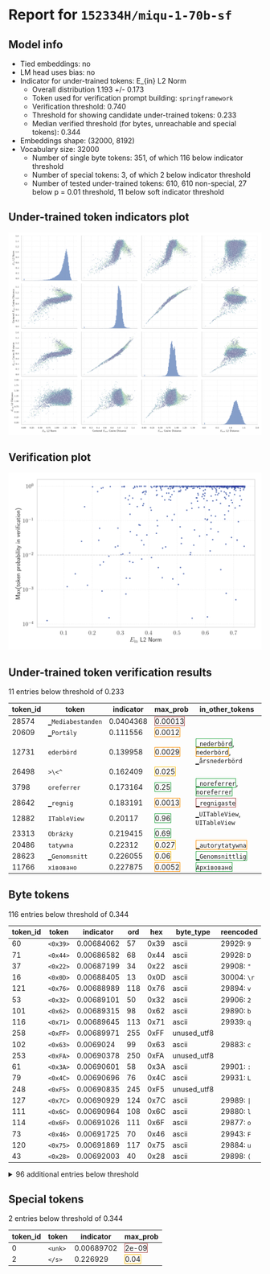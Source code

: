 # Report for `152334H/miqu-1-70b-sf`

## Model info

* Tied embeddings: no
* LM head uses bias: no
* Indicator for under-trained tokens: E_{in} L2 Norm
  * Overall distribution 1.193 +/- 0.173
  * Token used for verification prompt building: `springframework`
  * Verification threshold: 0.740
  * Threshold for showing candidate under-trained tokens: 0.233
  * Median verified threshold (for bytes, unreachable and special tokens): 0.344
* Embeddings shape: (32000, 8192)
* Vocabulary size: 32000
  * Number of single byte tokens: 351, of which 116 below indicator threshold
  * Number of special tokens: 3, of which 2 below indicator threshold
  * Number of tested under-trained tokens: 610, 610 non-special, 27 below p = 0.01 threshold, 11 below soft indicator threshold

## Under-trained token indicators plot
![Indicators scatter plots](../indicators_pairplot_byid/152334H_miqu_1_70b_sf.png)

## Verification plot
![Verification plot](../verifications_scatterplot/152334H_miqu_1_70b_sf.png)

## Under-trained token verification results
11 entries below threshold of 0.233

|   token_id | token                       |   indicator | max_prob                                                         | in_other_tokens                                                                                                                                                                            |
|------------|-----------------------------|-------------|------------------------------------------------------------------|--------------------------------------------------------------------------------------------------------------------------------------------------------------------------------------------|
|      28574 | ````` ▁Mediabestanden ````` |   0.0404368 | <span style='border: 1px solid rgb(169, 68, 66);'>0.00013</span> |                                                                                                                                                                                            |
|      20609 | ````` ▁Portály `````        |   0.111556  | <span style='border: 1px solid rgb(255, 145, 0);'>0.0012</span>  |                                                                                                                                                                                            |
|      12731 | ````` ederbörd `````        |   0.139958  | <span style='border: 1px solid rgb(255, 145, 0);'>0.0029</span>  | <span style='border: 1px solid rgb(40, 167, 69);'>````` ▁nederbörd `````</span>, <span style='border: 1px solid rgb(255, 145, 0);'>````` nederbörd `````</span>, ````` ▁årsnederbörd ````` |
|      26498 | ````` >\<^ `````            |   0.162409  | <span style='border: 1px solid rgb(251, 189, 8);'>0.025</span>   |                                                                                                                                                                                            |
|       3798 | ````` oreferrer `````       |   0.173164  | <span style='border: 1px solid rgb(40, 167, 69);'>0.25</span>    | <span style='border: 1px solid rgb(40, 167, 69);'>````` ▁noreferrer `````</span>, <span style='border: 1px solid rgb(40, 167, 69);'>````` noreferrer `````</span>                          |
|      28642 | ````` ▁regnig `````         |   0.183191  | <span style='border: 1px solid rgb(255, 145, 0);'>0.0013</span>  | <span style='border: 1px solid rgb(169, 68, 66);'>````` ▁regnigaste `````</span>                                                                                                           |
|      12882 | ````` ITableView `````      |   0.20117   | <span style='border: 1px solid rgb(40, 167, 69);'>0.96</span>    | ````` ▁UITableView `````, ````` UITableView `````                                                                                                                                          |
|      23313 | ````` Obrázky `````         |   0.219415  | <span style='border: 1px solid rgb(40, 167, 69);'>0.69</span>    |                                                                                                                                                                                            |
|      20486 | ````` tatywna `````         |   0.22312   | <span style='border: 1px solid rgb(251, 189, 8);'>0.027</span>   | <span style='border: 1px solid rgb(255, 145, 0);'>````` ▁autorytatywna `````</span>                                                                                                        |
|      28623 | ````` ▁Genomsnitt `````     |   0.226055  | <span style='border: 1px solid rgb(251, 189, 8);'>0.06</span>    | <span style='border: 1px solid rgb(40, 167, 69);'>````` ▁Genomsnittlig `````</span>                                                                                                        |
|      11766 | ````` хівовано `````        |   0.227875  | <span style='border: 1px solid rgb(255, 145, 0);'>0.0052</span>  | <span style='border: 1px solid rgb(40, 167, 69);'>````` Архівовано `````</span>                                                                                                            |


## Byte tokens
116 entries below threshold of 0.344

|   token_id | token              |   indicator |   ord | hex   | byte_type   | reencoded             |
|------------|--------------------|-------------|-------|-------|-------------|-----------------------|
|         60 | ````` <0x39> ````` |  0.00684062 |    57 | 0x39  | ascii       | 29929: ````` 9 `````  |
|         71 | ````` <0x44> ````` |  0.00686582 |    68 | 0x44  | ascii       | 29928: ````` D `````  |
|         37 | ````` <0x22> ````` |  0.00687199 |    34 | 0x22  | ascii       | 29908: ````` " `````  |
|         16 | ````` <0x0D> ````` |  0.00688405 |    13 | 0x0D  | ascii       | 30004: ````` \r ````` |
|        121 | ````` <0x76> ````` |  0.00688989 |   118 | 0x76  | ascii       | 29894: ````` v `````  |
|         53 | ````` <0x32> ````` |  0.00689101 |    50 | 0x32  | ascii       | 29906: ````` 2 `````  |
|        101 | ````` <0x62> ````` |  0.00689315 |    98 | 0x62  | ascii       | 29890: ````` b `````  |
|        116 | ````` <0x71> ````` |  0.00689645 |   113 | 0x71  | ascii       | 29939: ````` q `````  |
|        258 | ````` <0xFF> ````` |  0.00689971 |   255 | 0xFF  | unused_utf8 |                       |
|        102 | ````` <0x63> ````` |  0.0069024  |    99 | 0x63  | ascii       | 29883: ````` c `````  |
|        253 | ````` <0xFA> ````` |  0.00690378 |   250 | 0xFA  | unused_utf8 |                       |
|         61 | ````` <0x3A> ````` |  0.00690601 |    58 | 0x3A  | ascii       | 29901: ````` : `````  |
|         79 | ````` <0x4C> ````` |  0.00690696 |    76 | 0x4C  | ascii       | 29931: ````` L `````  |
|        248 | ````` <0xF5> ````` |  0.00690835 |   245 | 0xF5  | unused_utf8 |                       |
|        127 | ````` <0x7C> ````` |  0.00690929 |   124 | 0x7C  | ascii       | 29989: ````` \| ````` |
|        111 | ````` <0x6C> ````` |  0.00690964 |   108 | 0x6C  | ascii       | 29880: ````` l `````  |
|        114 | ````` <0x6F> ````` |  0.00691026 |   111 | 0x6F  | ascii       | 29877: ````` o `````  |
|         73 | ````` <0x46> ````` |  0.00691725 |    70 | 0x46  | ascii       | 29943: ````` F `````  |
|        120 | ````` <0x75> ````` |  0.00691869 |   117 | 0x75  | ascii       | 29884: ````` u `````  |
|         43 | ````` <0x28> ````` |  0.00692003 |    40 | 0x28  | ascii       | 29898: ````` ( `````  |
<details><summary>96 additional entries below threshold</summary>

|   token_id | token              |   indicator |   ord | hex   | byte_type   | reencoded            |
|------------|--------------------|-------------|-------|-------|-------------|----------------------|
|        250 | ````` <0xF7> ````` |  0.00692152 |   247 | 0xF7  | unused_utf8 |                      |
|         94 | ````` <0x5B> ````` |  0.00692426 |    91 | 0x5B  | ascii       | 29961: ````` [ ````` |
|         93 | ````` <0x5A> ````` |  0.00692465 |    90 | 0x5A  | ascii       | 29999: ````` Z ````` |
|         68 | ````` <0x41> ````` |  0.00692505 |    65 | 0x41  | ascii       | 29909: ````` A ````` |
|         95 | ````` <0x5C> ````` |  0.006926   |    92 | 0x5C  | ascii       | 29905: ````` \ ````` |
|        255 | ````` <0xFC> ````` |  0.00692806 |   252 | 0xFC  | unused_utf8 |                      |
|        254 | ````` <0xFB> ````` |  0.00692959 |   251 | 0xFB  | unused_utf8 |                      |
|         49 | ````` <0x2E> ````` |  0.00693074 |    46 | 0x2E  | ascii       | 29889: ````` . ````` |
|         59 | ````` <0x38> ````` |  0.006938   |    56 | 0x38  | ascii       | 29947: ````` 8 ````` |
|        110 | ````` <0x6B> ````` |  0.00694119 |   107 | 0x6B  | ascii       | 29895: ````` k ````` |
|         89 | ````` <0x56> ````` |  0.00694301 |    86 | 0x56  | ascii       | 29963: ````` V ````` |
|         84 | ````` <0x51> ````` |  0.00694448 |    81 | 0x51  | ascii       | 29984: ````` Q ````` |
|         38 | ````` <0x23> ````` |  0.00694492 |    35 | 0x23  | ascii       | 29937: ````` # ````` |
|         41 | ````` <0x26> ````` |  0.00694733 |    38 | 0x26  | ascii       | 29987: ````` & ````` |
|         92 | ````` <0x59> ````` |  0.00694812 |    89 | 0x59  | ascii       | 29979: ````` Y ````` |
|         48 | ````` <0x2D> ````` |  0.00694828 |    45 | 0x2D  | ascii       | 29899: ````` - ````` |
|        128 | ````` <0x7D> ````` |  0.00695    |   125 | 0x7D  | ascii       | 29913: ````` } ````` |
|        196 | ````` <0xC1> ````` |  0.00695037 |   193 | 0xC1  | unused_utf8 |                      |
|         76 | ````` <0x49> ````` |  0.00695041 |    73 | 0x49  | ascii       | 29902: ````` I ````` |
|        126 | ````` <0x7B> ````` |  0.00695042 |   123 | 0x7B  | ascii       | 29912: ````` { ````` |
|        117 | ````` <0x72> ````` |  0.00695236 |   114 | 0x72  | ascii       | 29878: ````` r ````` |
|         58 | ````` <0x37> ````` |  0.00695272 |    55 | 0x37  | ascii       | 29955: ````` 7 ````` |
|         45 | ````` <0x2A> ````` |  0.00695589 |    42 | 0x2A  | ascii       | 29930: ````` * ````` |
|         42 | ````` <0x27> ````` |  0.00695667 |    39 | 0x27  | ascii       | 29915: ````` ' ````` |
|         52 | ````` <0x31> ````` |  0.00695677 |    49 | 0x31  | ascii       | 29896: ````` 1 ````` |
|        104 | ````` <0x65> ````` |  0.00695792 |   101 | 0x65  | ascii       | 29872: ````` e ````` |
|         54 | ````` <0x33> ````` |  0.00695927 |    51 | 0x33  | ascii       | 29941: ````` 3 ````` |
|        256 | ````` <0xFD> ````` |  0.00696013 |   253 | 0xFD  | unused_utf8 |                      |
|         67 | ````` <0x40> ````` |  0.0069637  |    64 | 0x40  | ascii       | 29992: ````` @ ````` |
|        118 | ````` <0x73> ````` |  0.00696497 |   115 | 0x73  | ascii       | 29879: ````` s ````` |
|         55 | ````` <0x34> ````` |  0.00696679 |    52 | 0x34  | ascii       | 29946: ````` 4 ````` |
|        109 | ````` <0x6A> ````` |  0.00696719 |   106 | 0x6A  | ascii       | 29926: ````` j ````` |
|        112 | ````` <0x6D> ````` |  0.00696722 |   109 | 0x6D  | ascii       | 29885: ````` m ````` |
|        100 | ````` <0x61> ````` |  0.00696777 |    97 | 0x61  | ascii       | 29874: ````` a ````` |
|        122 | ````` <0x77> ````` |  0.00697065 |   119 | 0x77  | ascii       | 29893: ````` w ````` |
|         62 | ````` <0x3B> ````` |  0.00697266 |    59 | 0x3B  | ascii       | 29936: ````` ; ````` |
|        119 | ````` <0x74> ````` |  0.00697425 |   116 | 0x74  | ascii       | 29873: ````` t ````` |
|         72 | ````` <0x45> ````` |  0.0069749  |    69 | 0x45  | ascii       | 29923: ````` E ````` |
|         88 | ````` <0x55> ````` |  0.00697585 |    85 | 0x55  | ascii       | 29965: ````` U ````` |
|         83 | ````` <0x50> ````` |  0.00697636 |    80 | 0x50  | ascii       | 29925: ````` P ````` |
|         50 | ````` <0x2F> ````` |  0.00697651 |    47 | 0x2F  | ascii       | 29914: ````` / ````` |
|        125 | ````` <0x7A> ````` |  0.00697777 |   122 | 0x7A  | ascii       | 29920: ````` z ````` |
|        105 | ````` <0x66> ````` |  0.00697879 |   102 | 0x66  | ascii       | 29888: ````` f ````` |
|         46 | ````` <0x2B> ````` |  0.00698091 |    43 | 0x2B  | ascii       | 29974: ````` + ````` |
|        257 | ````` <0xFE> ````` |  0.00698321 |   254 | 0xFE  | unused_utf8 |                      |
|         75 | ````` <0x48> ````` |  0.00698448 |    72 | 0x48  | ascii       | 29950: ````` H ````` |
|        129 | ````` <0x7E> ````` |  0.00698473 |   126 | 0x7E  | ascii       | 30022: ````` ~ ````` |
|         74 | ````` <0x47> ````` |  0.0069867  |    71 | 0x47  | ascii       | 29954: ````` G ````` |
|         56 | ````` <0x35> ````` |  0.00698713 |    53 | 0x35  | ascii       | 29945: ````` 5 ````` |
|         81 | ````` <0x4E> ````` |  0.0069882  |    78 | 0x4E  | ascii       | 29940: ````` N ````` |
|         64 | ````` <0x3D> ````` |  0.00698877 |    61 | 0x3D  | ascii       | 29922: ````` = ````` |
|         82 | ````` <0x4F> ````` |  0.00699037 |    79 | 0x4F  | ascii       | 29949: ````` O ````` |
|        195 | ````` <0xC0> ````` |  0.00699116 |   192 | 0xC0  | unused_utf8 |                      |
|         78 | ````` <0x4B> ````` |  0.00699222 |    75 | 0x4B  | ascii       | 29968: ````` K ````` |
|         98 | ````` <0x5F> ````` |  0.00699285 |    95 | 0x5F  | ascii       | 29918: ````` _ ````` |
|        107 | ````` <0x68> ````` |  0.00699626 |   104 | 0x68  | ascii       | 29882: ````` h ````` |
|        108 | ````` <0x69> ````` |  0.00699891 |   105 | 0x69  | ascii       | 29875: ````` i ````` |
|         91 | ````` <0x58> ````` |  0.00700167 |    88 | 0x58  | ascii       | 29990: ````` X ````` |
|         99 | ````` <0x60> ````` |  0.00700221 |    96 | 0x60  | ascii       | 29952: ````` ` ````` |
|         90 | ````` <0x57> ````` |  0.00700451 |    87 | 0x57  | ascii       | 29956: ````` W ````` |
|        106 | ````` <0x67> ````` |  0.00700518 |   103 | 0x67  | ascii       | 29887: ````` g ````` |
|         44 | ````` <0x29> ````` |  0.00700659 |    41 | 0x29  | ascii       | 29897: ````` ) ````` |
|         70 | ````` <0x43> ````` |  0.00700763 |    67 | 0x43  | ascii       | 29907: ````` C ````` |
|        198 | ````` <0xC3> ````` |  0.00700895 |   195 | 0xC3  | utf8        |                      |
|         97 | ````` <0x5E> ````` |  0.00701026 |    94 | 0x5E  | ascii       | 29985: ````` ^ ````` |
|        113 | ````` <0x6E> ````` |  0.0070116  |   110 | 0x6E  | ascii       | 29876: ````` n ````` |
|         87 | ````` <0x54> ````` |  0.00701408 |    84 | 0x54  | ascii       | 29911: ````` T ````` |
|        249 | ````` <0xF6> ````` |  0.007015   |   246 | 0xF6  | unused_utf8 |                      |
|         35 | ````` <0x20> ````` |  0.00701871 |    32 | 0x20  | ascii       | 29871: ````` ▁ ````` |
|         57 | ````` <0x36> ````` |  0.00701989 |    54 | 0x36  | ascii       | 29953: ````` 6 ````` |
|         51 | ````` <0x30> ````` |  0.00702384 |    48 | 0x30  | ascii       | 29900: ````` 0 ````` |
|        123 | ````` <0x78> ````` |  0.00702775 |   120 | 0x78  | ascii       | 29916: ````` x ````` |
|         65 | ````` <0x3E> ````` |  0.00703214 |    62 | 0x3E  | ascii       | 29958: ````` > ````` |
|         69 | ````` <0x42> ````` |  0.00703501 |    66 | 0x42  | ascii       | 29933: ````` B ````` |
|         96 | ````` <0x5D> ````` |  0.00704317 |    93 | 0x5D  | ascii       | 29962: ````` ] ````` |
|         63 | ````` <0x3C> ````` |  0.00704345 |    60 | 0x3C  | ascii       | 29966: ````` < ````` |
|         77 | ````` <0x4A> ````` |  0.00704421 |    74 | 0x4A  | ascii       | 29967: ````` J ````` |
|         85 | ````` <0x52> ````` |  0.00704882 |    82 | 0x52  | ascii       | 29934: ````` R ````` |
|         39 | ````` <0x24> ````` |  0.0070751  |    36 | 0x24  | ascii       | 29938: ````` $ ````` |
|        252 | ````` <0xF9> ````` |  0.00707858 |   249 | 0xF9  | unused_utf8 |                      |
|         36 | ````` <0x21> ````` |  0.00708333 |    33 | 0x21  | ascii       | 29991: ````` ! ````` |
|         66 | ````` <0x3F> ````` |  0.00708377 |    63 | 0x3F  | ascii       | 29973: ````` ? ````` |
|         40 | ````` <0x25> ````` |  0.00708512 |    37 | 0x25  | ascii       | 29995: ````` % ````` |
|        115 | ````` <0x70> ````` |  0.00708533 |   112 | 0x70  | ascii       | 29886: ````` p ````` |
|        124 | ````` <0x79> ````` |  0.00708568 |   121 | 0x79  | ascii       | 29891: ````` y ````` |
|         47 | ````` <0x2C> ````` |  0.00709267 |    44 | 0x2C  | ascii       | 29892: ````` , ````` |
|        103 | ````` <0x64> ````` |  0.00710018 |   100 | 0x64  | ascii       | 29881: ````` d ````` |
|         86 | ````` <0x53> ````` |  0.00711252 |    83 | 0x53  | ascii       | 29903: ````` S ````` |
|        251 | ````` <0xF8> ````` |  0.0071169  |   248 | 0xF8  | unused_utf8 |                      |
|         80 | ````` <0x4D> ````` |  0.00712559 |    77 | 0x4D  | ascii       | 29924: ````` M ````` |
|         31 | ````` <0x1C> ````` |  0.242568   |    28 | 0x1C  | ascii       |                      |
|         33 | ````` <0x1E> ````` |  0.251195   |    30 | 0x1E  | ascii       |                      |
|         32 | ````` <0x1D> ````` |  0.292453   |    29 | 0x1D  | ascii       |                      |
|         14 | ````` <0x0B> ````` |  0.304099   |    11 | 0x0B  | ascii       |                      |
|        244 | ````` <0xF1> ````` |  0.309325   |   241 | 0xF1  | utf8        |                      |
|         15 | ````` <0x0C> ````` |  0.333642   |    12 | 0x0C  | ascii       |                      |
</details>


## Special tokens
2 entries below threshold of 0.344

|   token_id | token             |   indicator | max_prob                                                       |
|------------|-------------------|-------------|----------------------------------------------------------------|
|          0 | ````` <unk> ````` |  0.00689702 | <span style='border: 1px solid rgb(169, 68, 66);'>2e-09</span> |
|          2 | ````` </s> `````  |  0.226929   | <span style='border: 1px solid rgb(251, 189, 8);'>0.04</span>  |

